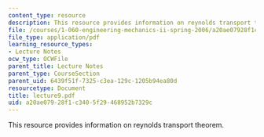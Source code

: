 ```yaml
---
content_type: resource
description: This resource provides information on reynolds transport theorem.
file: /courses/1-060-engineering-mechanics-ii-spring-2006/a20ae07928f1c3405f29468952b7329c_lecture9.pdf
file_type: application/pdf
learning_resource_types:
- Lecture Notes
ocw_type: OCWFile
parent_title: Lecture Notes
parent_type: CourseSection
parent_uid: 6439f51f-7325-c3ea-129c-1205b94ea80d
resourcetype: Document
title: lecture9.pdf
uid: a20ae079-28f1-c340-5f29-468952b7329c
---
```

This resource provides information on reynolds transport theorem.